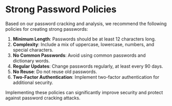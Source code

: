 # Strong Password Policies

Based on our password cracking and analysis, we recommend the following policies for creating strong passwords:

1. **Minimum Length**: Passwords should be at least 12 characters long.
2. **Complexity**: Include a mix of uppercase, lowercase, numbers, and special characters.
3. **No Common Passwords**: Avoid using common passwords and dictionary words.
4. **Regular Updates**: Change passwords regularly, at least every 90 days.
5. **No Reuse**: Do not reuse old passwords.
6. **Two-Factor Authentication**: Implement two-factor authentication for additional security.

Implementing these policies can significantly improve security and protect against password cracking attacks.
